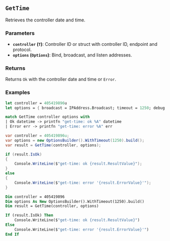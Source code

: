 ## `GetTime`

Retrieves the controller date and time.

### Parameters
- **`controller` (`T`)**: Controller ID or struct with controller ID, endpoint and protocol.
- **`options` (`Options`)**: Bind, broadcast, and listen addresses.

### Returns
Returns `Ok` with the controller date and time or `Error`. 

### Examples

```fsharp
let controller = 405419896u
let options = { broadcast = IPAddress.Broadcast; timeout = 1250; debug = true }

match GetTime controller options with
| Ok datetime -> printfn "get-time: ok %A" datetime
| Error err -> printfn "get-time: error %A" err
```

```csharp
var controller = 405419896u;
var options = new OptionsBuilder().WithTimeout(1250).build();
var result = GetTime(controller, options);

if (result.IsOk)
{
    Console.WriteLine($"get-time: ok {result.ResultValue}");
}
else
{
    Console.WriteLine($"get-time: error '{result.ErrorValue}'");
}
```

```vb
Dim controller = 405419896
Dim options As New OptionsBuilder().WithTimeout(1250).build()
Dim result = GetTime(controller, options)

If (result.IsOk) Then
    Console.WriteLine($"get-time: ok {result.ResultValue}")
Else
    Console.WriteLine($"get-time: error '{result.ErrorValue}'")
End If
```
